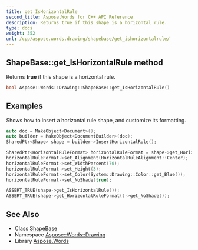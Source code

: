 ```yaml
---
title: get_IsHorizontalRule
second_title: Aspose.Words for C++ API Reference
description: Returns true if this shape is a horizontal rule.
type: docs
weight: 352
url: /cpp/aspose.words.drawing/shapebase/get_ishorizontalrule/
---
```

## ShapeBase::get_IsHorizontalRule method


Returns **true** if this shape is a horizontal rule.

```cpp
bool Aspose::Words::Drawing::ShapeBase::get_IsHorizontalRule()
```


## Examples



Shows how to insert a horizontal rule shape, and customize its formatting. 
```cpp
auto doc = MakeObject<Document>();
auto builder = MakeObject<DocumentBuilder>(doc);
SharedPtr<Shape> shape = builder->InsertHorizontalRule();

SharedPtr<HorizontalRuleFormat> horizontalRuleFormat = shape->get_HorizontalRuleFormat();
horizontalRuleFormat->set_Alignment(HorizontalRuleAlignment::Center);
horizontalRuleFormat->set_WidthPercent(70);
horizontalRuleFormat->set_Height(3);
horizontalRuleFormat->set_Color(System::Drawing::Color::get_Blue());
horizontalRuleFormat->set_NoShade(true);

ASSERT_TRUE(shape->get_IsHorizontalRule());
ASSERT_TRUE(shape->get_HorizontalRuleFormat()->get_NoShade());
```

## See Also

* Class [ShapeBase](../)
* Namespace [Aspose::Words::Drawing](../../)
* Library [Aspose.Words](../../../)
